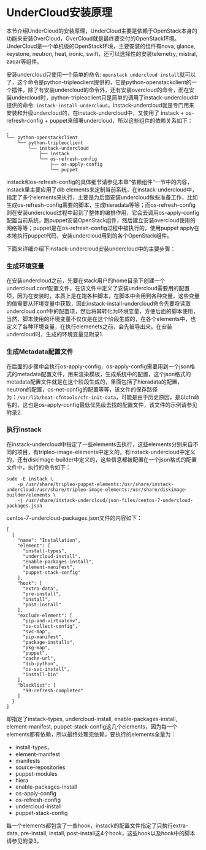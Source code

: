 # UnderCloud安装原理

本节介绍UnderCloud的安装原理，UnderCloud主要是依赖于OpenStack本身的功能来安装OverCloud，OverCloud就是最终要交付的OpenStack环境。UnderCloud是一个单机版的OpenStack环境，主要安装的组件有nova, glance, keystone, neutron, heat, ironic, swift，还可以选择性的安装telemetry, mistral, zaqar等组件。

安装undercloud只使用一个简单的命令: `openstack undercloud install`就可以了，这个命令是python-tripleoclient提供的，它是python-openstackclient的一个插件，除了有安装undercloud的命令外，还有安装overcloud的命令，而在安装undercloud时，python-tripleoclient只是简单的调用了instack-undercloud中提供的命令: `instack-install-undercloud`，instack-undercloud就是专门用来安装和升级undercloud的，在instack-undercloud中，又使用了 instack + os-refresh-config + puppet来部署undercloud，所以这些组件的依赖关系如下：

```
.
└── python-openstackclient
    └── python-tripleoclient
        └── instack-undercloud
            ├── instack
            └── os-refresh-config
                ├── os-apply-config
                └── puppet
```

instack和os-refresh-config的具体细节请参见本章“依赖组件”一节中的内容，instack里主要应用了dib elements来定制当前系统，在instack-undercloud中，指定了多个elements来执行，主要是为后面安装undercloud做些准备工作，比如生成os-refresh-config需要的脚本，生成hieradata等等；而os-refresh-config则在安装undercloud过程中起到了整体的编排作用，它会去调用os-apply-config配置当前系统，跑puppet安装OpenStack组件，然后建立安装overcloud使用的网络等等；puppet是在os-refresh-config过程中被执行的，使用puppet apply在本地执行puppet代码，安装undercloud用到的各个OpenStack组件。

下面来详细介绍下instack-undercloud安装undercloud中的主要步骤：

### 生成环境变量

在安装undercloud之前，先要在stack用户的home目录下创建一个undercloud.conf配置文件，在该文件中定义了安装undercloud需要用的配置项，因为在安装时，本质上是在跑各种脚本，在脚本中会用到各种变量，这些变量的值需要从环境变量中获取，因此instack-install-undercloud命令先要将读取undercloud.conf中的配置项，然后将其转化为环境变量，方便后面的脚本使用，当然，脚本使用的环境变量不仅仅是在这个阶段生成的，在各个elements中，也定义了各种环境变量，在执行elemenets之前，会先被导出来。在安装undercloud时，生成的环境变量见附录1.

### 生成Metadata配置文件

在后面的步骤中会执行os-apply-config，os-apply-config需要用到一个json格式的metadata配置文件，用来渲染模板，生成系统中的配置，这个json格式的metadata配置文件就是在这个阶段生成的，里面包括了hieradata的配置，neutron的配置，os-net-config的配置等等，该文件的保存路径为：`/var/lib/heat-cfntools/cfn-init-data`，可能是由于历史原因，是以cfn命名的，这也是os-apply-config最低优先级去找的配置文件，该文件的示例请参见附录2.

### 执行instack

在instack-undercloud中指定了一些elements去执行，这些elements分别来自不同的项目，有tripleo-image-elements中定义的，有instack-undercloud中定义的，还有diskimage-builder中定义的，这些信息都被配置在一个json格式的配置文件中，执行的命令如下：

```
sudo -E instack \
    -p /usr/share/tripleo-puppet-elements:/usr/share/instack-undercloud:/usr/share/tripleo-image-elements:/usr/share/diskimage-builder/elements \
    -j /usr/share/instack-undercloud/json-files/centos-7-undercloud-packages.json
```

centos-7-undercloud-packages.json文件的内容如下：

```
[
  {
    "name": "Installation",
    "element": [
      "install-types",
      "undercloud-install",
      "enable-packages-install",
      "element-manifest",
      "puppet-stack-config"
    ],
    "hook": [
      "extra-data",
      "pre-install",
      "install",
      "post-install"
    ],
    "exclude-element": [
      "pip-and-virtualenv",
      "os-collect-config",
      "svc-map",
      "pip-manifest",
      "package-installs",
      "pkg-map",
      "puppet",
      "cache-url",
      "dib-python",
      "os-svc-install",
      "install-bin"
    ],
    "blacklist": [
      "99-refresh-completed"
    ]
  }
]
```

即指定了instack-types, undercloud-install, enable-packages-install, element-manifest, puppet-stack-config这几个elements，因为每一个elements都有依赖，所以最终处理完依赖，要执行的elements全量为：

* install-types，
* element-manifest
* manifests
* source-repositories
* puppet-modules
* hiera
* enable-packages-install
* os-apply-config
* os-refresh-config
* undercloud-install
* puppet-stack-config

每一个elements都包含了一些hook，instack的配置文件指定了只执行extra-data, pre-install, install, post-install这4个hook，这些hook以及hook中的脚本请参见附录3，

